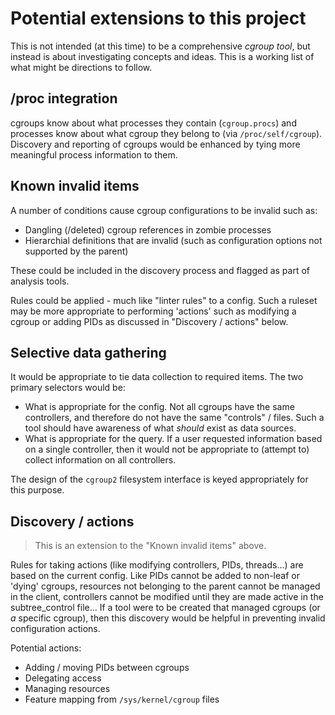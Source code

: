 # Potential extensions to this project

This is not intended (at this time) to be a comprehensive *cgroup tool*, but instead is about investigating concepts and ideas. This is a working list of what might be directions to follow.

## /proc integration

cgroups know about what processes they contain (``cgroup.procs``) and processes know about what cgroup they belong to (via ``/proc/self/cgroup``). Discovery and reporting of cgroups would be enhanced by tying more meaningful process information to them.

## Known invalid items

A number of conditions cause cgroup configurations to be invalid such as:

- Dangling (/deleted) cgroup references in zombie processes
- Hierarchial definitions that are invalid (such as configuration options not supported by the parent)

These could be included in the discovery process and flagged as part of analysis tools.

Rules could be applied - much like "linter rules" to a config. Such a ruleset may be more appropriate to performing 'actions' such as modifying a cgroup or adding PIDs as discussed in "Discovery / actions" below.

## Selective data gathering

It would be appropriate to tie data collection to required items. The two primary selectors would be:

- What is appropriate for the config. Not all cgroups have the same controllers, and therefore do not have the same "controls" / files. Such a tool should have awareness of what *should* exist as data sources.
- What is appropriate for the query. If a user requested information based on a single controller, then it would not be appropriate to (attempt to) collect information on all controllers.

The design of the ``cgroup2`` filesystem interface is keyed appropriately for this purpose.

## Discovery / actions

> This is an extension to the "Known invalid items" above.

Rules for taking actions (like modifying controllers, PIDs, threads...) are based on the current config. Like PIDs cannot be added to non-leaf or 'dying' cgroups, resources not belonging to the parent cannot be managed in the client, controllers cannot be modified until they are made active in the subtree_control file... If a tool were to be created that managed cgroups (or *a* specific cgroup), then this discovery would be helpful in preventing invalid configuration actions.

Potential actions:

- Adding / moving PIDs between cgroups
- Delegating access
- Managing resources
- Feature mapping from ``/sys/kernel/cgroup`` files
